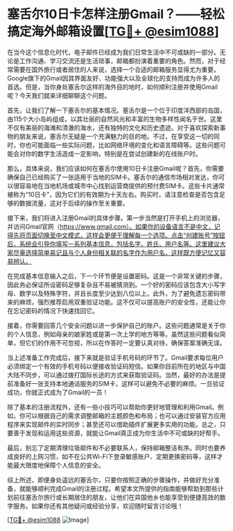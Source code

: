 # 塞舌尔10日卡怎样注册Gmail？——轻松搞定海外邮箱设置[[TG💪+ @esim1088](https://t.me/s/esim1088)]

在当今这个信息化时代，电子邮件已经成为我们日常生活中不可或缺的一部分。无论是工作沟通、学习交流还是生活琐事，邮箱都扮演着重要的角色。然而，对于经常需要在国外旅行或者居住的人来说，选择一个合适的邮箱服务显得尤为重要。Google旗下的Gmail因其界面友好、功能强大以及全球化的支持而成为许多人的首选。但是，当你身处塞舌尔这样的海外目的地时，如何顺利注册并使用Gmail呢？今天我们就来详细聊聊这个问题。

首先，让我们了解一下塞舌尔的基本情况。塞舌尔是一个位于印度洋西部的岛国，由115个大小岛屿组成，以其壮丽的自然风光和丰富的生物多样性闻名于世。这里不仅有美丽的海滩和清澈的海水，还有独特的文化和历史遗迹。对于喜欢探索新事物的朋友来说，塞舌尔无疑是一个充满魅力的目的地。不过，在享受这一切的同时，你也可能面临一些实际问题，比如网络环境的变化和语言障碍等。这些问题可能会对你的数字生活造成一定影响，特别是在尝试创建新的在线账户时。

那么，具体来说，我们应该如何在塞舌尔使用10日卡注册Gmail呢？首先，你需要确保自己已经购买了一张适用于当地的SIM卡。塞舌尔的通信市场相对发达，你可以很容易地在当地机场或城市中心找到运营商提供的预付费SIM卡。这些卡片通常被称为“10日卡”，因为它们的有效期为十天左右。购买时，请注意检查是否包含足够的数据流量，这对于后续的操作至关重要。

接下来，我们将进入注册Gmail的具体步骤。第一步当然是打开手机上的浏览器，并访问Gmail官网（https://www.gmail.com）。如果你的设备语言不是中文，记得先将页面切换至中文模式，这样会更便于理解每一个选项。点击“创建账号”按钮后，系统会引导你填写一系列基本信息，包括名字、姓氏、用户名等。这里建议大家尽量选择简单易记且与个人身份相关联的名字作为用户名，这样既方便记忆又容易辨认。

在完成基本信息输入之后，下一个环节便是设置密码。这是一个非常关键的步骤，因此务必保证所设密码足够复杂且不易被猜测到。一个好的密码应该包含大小写字母、数字以及特殊字符，并且长度至少达到八位以上。此外，为了避免遗忘密码带来的麻烦，强烈推荐启用双重验证功能。这不仅可以提高账户的安全性，还能让你在忘记密码的情况下快速找回它。

接着，你需要回答几个安全问题以进一步保护自己的账户。这些问题通常是关于你的个人信息，例如母亲的娘家姓或是第一次上学的地方等等。虽然这些问题看似简单，但它们的作用不可忽视，所以在作答时一定要认真对待，确保答案准确无误。

当上述准备工作完成后，接下来就是验证手机号码的环节了。Gmail要求每位用户必须绑定一个有效的手机号码以便接收验证码短信。如果你目前所在的地区与中国大陆不同步，可以通过拨打国际长途的方式来获取验证码。当然，最好的办法是提前准备好一张支持本地通话服务的SIM卡，这样可以避免不必要的麻烦。一旦验证成功，你就正式成为了Gmail的一员！

除了基本的注册流程外，还有一些小技巧可以帮助你更好地管理和利用Gmail。例如，你可以根据自己的需求调整邮箱的主题颜色和布局；也可以通过安装官方应用程序来实现邮件的实时同步；甚至还可以借助插件扩展更多实用的功能。总之，只要善于发现和运用这些资源，就能让Gmail真正成为你生活中不可或缺的好帮手。

最后，别忘了定期清理垃圾邮件和不必要联系人，保持邮箱整洁有序。同时也要养成良好的上网习惯，如不在公共Wi-Fi下登录敏感账户、定期更换密码等，这样才能最大限度地保障个人信息的安全。

综上所述，即便身处遥远的塞舌尔，只要你按照正确的步骤操作，并做好充分准备，就能够顺利完成Gmail的注册过程。希望本文所提供的指南能够帮助到那些计划前往塞舌尔旅行或长期居住的朋友，让他们在异国他乡也能享受到便捷高效的数字服务。如果你还有其他疑问或经验分享，欢迎随时留言讨论哦！

[[TG💪+ @esim1088](https://t.me/s/esim1088) ![Image](https://i.postimg.cc/4NQfJmqS/Snipaste-2025-05-13-00-14-12.png)]